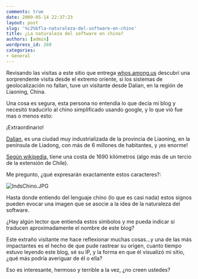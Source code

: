 ```yaml
---
comments: true
date: 2009-05-14 22:37:23
layout: post
slug: '%c2%bfla-naturaleza-del-software-en-chino'
title: ¿La naturaleza del software en chino?
authors: [admin]
wordpress_id: 269
categories:
- General
---
```


Revisando las visitas a este sitio que entrega [whos.among.us](http://whos.amung.us/stats/b4s8ubkl/) descubrí una sorprendente visita desde el extremo oriente, si los sistemas de geolocalización no fallan, tuve un visitante desde Dalian, en la región de Liaoning, China.

Una cosa es segura, esta persona no entendía lo que decía mi blog y necesitó traducirlo al chino simplificado usando google, y lo que vió fue mas o menos esto:


¡Extraordinario!

[Dalian](http://en.wikipedia.org/wiki/Dalian), es una ciudad muy industrializada de la provincia de Liaoning, en la península de Liadong, con más de 6 millones de habitantes, y ¡es enorme! [](http://en.wikipedia.org/wiki/Dalian)

[Según wikipedia,](http://en.wikipedia.org/wiki/Dalian) tiene una costa de 1690 kilómetros (algo más de un tercio de la extensión de Chile).

Me pregunto, ¿qué expresarán exactamente estos caracteres?:

  
![lndsChino.JPG](file:///I:/documentos/blogs/lnds/La%20Naturaleza%20del%20Software%20%20Archivos%20Mayo%202009_files/lndsChino.JPG)

Hasta donde entiendo del lenguaje chino (lo que es casi nada) estos signos pueden evocar una imagen que se asocie a la idea de la naturaleza del software.


¿Hay algún lector que entienda estos símbolos y me pueda indicar si traducen aproximadamente el nombre de este blog?


Este extraño visitante me hace reflexionar muchas cosas...y una de las más impactantes es el hecho de que pude rastrear su origen, cuanto tiempo estuvo leyendo este blog, sé su IP,  y la forma en que él visualizó mi sitio, ¿qué más podría averiguar de él o ella?


Eso es interesante, hermoso y terrible a la vez, ¿no creen ustedes?
